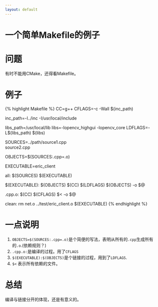 ```yaml
---
layout: default
---
```


一个简单Makefile的例子
======================

问题
====
有时不能用CMake，还得看Makefile。

例子
====
{% highlight Makefile %}
CC=g++
CFLAGS=-c -Wall $(inc_path)

inc_path=-I../inc -I/usr/local/include

libs_path=/usr/local/lib
libs=-lopencv_highgui -lopencv_core
LDFLAGS=-L$(libs_path) $(libs)

SOURCES=../path/source1.cpp \
		source2.cpp

OBJECTS=$(SOURCES:.cpp=.o)

EXECUTABLE=eric_client

all: $(SOURCES) $(EXECUTABLE)
	
$(EXECUTABLE): $(OBJECTS) 
	$(CC) $(LDFLAGS) $(OBJECTS) -o $@

.cpp.o:
	$(CC) $(CFLAGS) $< -o $@

clean:
	rm net.o ../test/eric_client.o $(EXECUTABLE)
{% endhighlight %}

一点说明
========

1. `OBJECTS=$(SOURCES:.cpp=.o)`是个简便的写法，表明从所有的`.cpp`生成所有的`.o`.(依赖规则？)
2. `.cpp.o:`是编译的过程。用了`CFLAGS`
3. `$(EXECUTABLE):$(OBJECTS)`是个链接的过程，用到了`LDFLAGS`.
4. `$<` 表示所有依赖的文件。
					
总结
====
编译与链接分开的体现，还是有意义的。
